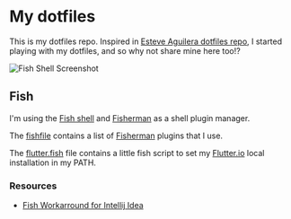 # My dotfiles

This is my dotfiles repo. Inspired in [Esteve Aguilera dotfiles repo](https://github.com/EsteveAguilera/dotfiles), I started playing with my dotfiles, and so why not share mine here too!?

![Fish Shell Screenshot](images/fish_shell_screenshot.png "Fish Shell Screenshot")

## Fish

I'm using the [Fish shell](https://fishshell.com/) and [Fisherman](https://github.com/fisherman/fisherman) as a shell plugin manager.

The [fishfile](https://github.com/bgta/dotfiles/blob/master/fish/fishfile) contains a list of [Fisherman](https://github.com/fisherman/fisherman) plugins that I use.

The [flutter.fish](https://github.com/bgta/dotfiles/blob/develop/fish/flutter.fish) file contains a little fish script to set my [Flutter.io](https://flutter.io/) local installation in my PATH.

### Resources

* [Fish Workarround for Intellij Idea](https://stackoverflow.com/a/46953049)
